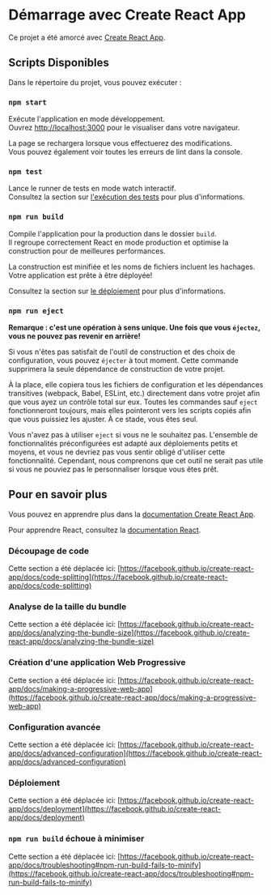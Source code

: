 # Démarrage avec Create React App

Ce projet a été amorcé avec [Create React App](https://github.com/facebook/create-react-app).

## Scripts Disponibles

Dans le répertoire du projet, vous pouvez exécuter :

### `npm start`

Exécute l'application en mode développement.\
Ouvrez [http://localhost:3000](http://localhost:3000) pour le visualiser dans votre navigateur.

La page se rechargera lorsque vous effectuerez des modifications.\
Vous pouvez également voir toutes les erreurs de lint dans la console.

### `npm test`

Lance le runner de tests en mode watch interactif.\
Consultez la section sur [l'exécution des tests](https://facebook.github.io/create-react-app/docs/running-tests) pour plus d'informations.

### `npm run build`

Compile l'application pour la production dans le dossier `build`.\
Il regroupe correctement React en mode production et optimise la construction pour de meilleures performances.

La construction est minifiée et les noms de fichiers incluent les hachages.\
Votre application est prête à être déployée!

Consultez la section sur [le déploiement](https://facebook.github.io/create-react-app/docs/deployment) pour plus d'informations.

### `npm run eject`

**Remarque : c'est une opération à sens unique. Une fois que vous `éjectez`, vous ne pouvez pas revenir en arrière!**

Si vous n'êtes pas satisfait de l'outil de construction et des choix de configuration, vous pouvez `éjecter` à tout moment. Cette commande supprimera la seule dépendance de construction de votre projet.

À la place, elle copiera tous les fichiers de configuration et les dépendances transitives (webpack, Babel, ESLint, etc.) directement dans votre projet afin que vous ayez un contrôle total sur eux. Toutes les commandes sauf `eject` fonctionneront toujours, mais elles pointeront vers les scripts copiés afin que vous puissiez les ajuster. À ce stade, vous êtes seul.

Vous n'avez pas à utiliser `eject` si vous ne le souhaitez pas. L'ensemble de fonctionnalités préconfigurées est adapté aux déploiements petits et moyens, et vous ne devriez pas vous sentir obligé d'utiliser cette fonctionnalité. Cependant, nous comprenons que cet outil ne serait pas utile si vous ne pouviez pas le personnaliser lorsque vous êtes prêt.

## Pour en savoir plus

Vous pouvez en apprendre plus dans la [documentation Create React App](https://facebook.github.io/create-react-app/docs/getting-started).

Pour apprendre React, consultez la [documentation React](https://reactjs.org/).

### Découpage de code

Cette section a été déplacée ici: [https://facebook.github.io/create-react-app/docs/code-splitting](https://facebook.github.io/create-react-app/docs/code-splitting)

### Analyse de la taille du bundle

Cette section a été déplacée ici: [https://facebook.github.io/create-react-app/docs/analyzing-the-bundle-size](https://facebook.github.io/create-react-app/docs/analyzing-the-bundle-size)

### Création d'une application Web Progressive

Cette section a été déplacée ici: [https://facebook.github.io/create-react-app/docs/making-a-progressive-web-app](https://facebook.github.io/create-react-app/docs/making-a-progressive-web-app)

### Configuration avancée

Cette section a été déplacée ici: [https://facebook.github.io/create-react-app/docs/advanced-configuration](https://facebook.github.io/create-react-app/docs/advanced-configuration)

### Déploiement

Cette section a été déplacée ici: [https://facebook.github.io/create-react-app/docs/deployment](https://facebook.github.io/create-react-app/docs/deployment)

### `npm run build` échoue à minimiser

Cette section a été déplacée ici: [https://facebook.github.io/create-react-app/docs/troubleshooting#npm-run-build-fails-to-minify](https://facebook.github.io/create-react-app/docs/troubleshooting#npm-run-build-fails-to-minify)